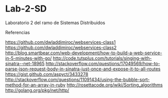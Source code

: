 # Lab-2-SD
Laboratorio 2 del ramo de Sistemas Distribuidos

Referencias 

https://github.com/dwladdimiroc/webservices-class1
https://github.com/dwladdimiroc/webservices-class2
http://blog.smartbear.com/web-development/how-to-build-a-web-service-in-5-minutes-with-go/
http://code.tutsplus.com/tutorials/singing-with-sinatra--net-18965
http://stackoverflow.com/questions/17049569/how-to-parse-json-request-body-in-sinatra-just-once-and-expose-it-to-all-routes
https://gist.github.com/aspyct/3433278
http://stackoverflow.com/questions/11091434/using-the-bubble-sort-method-for-an-array-in-ruby
http://rosettacode.org/wiki/Sorting_algorithms
http://golang.org/pkg/net/http/